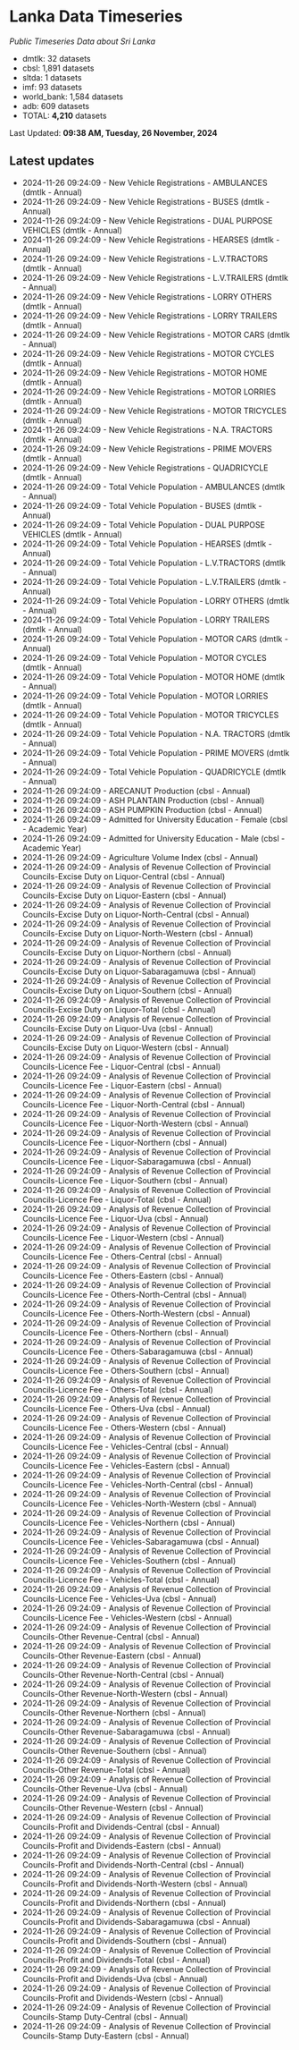 # Lanka Data Timeseries
*Public Timeseries Data about Sri Lanka*

* dmtlk: 32 datasets
* cbsl: 1,891 datasets
* sltda: 1 datasets
* imf: 93 datasets
* world_bank: 1,584 datasets
* adb: 609 datasets
* TOTAL: **4,210** datasets

Last Updated: **09:38 AM, Tuesday, 26 November, 2024**

## Latest updates

* 2024-11-26 09:24:09 - New Vehicle Registrations - AMBULANCES (dmtlk - Annual)
* 2024-11-26 09:24:09 - New Vehicle Registrations - BUSES (dmtlk - Annual)
* 2024-11-26 09:24:09 - New Vehicle Registrations - DUAL PURPOSE VEHICLES (dmtlk - Annual)
* 2024-11-26 09:24:09 - New Vehicle Registrations - HEARSES (dmtlk - Annual)
* 2024-11-26 09:24:09 - New Vehicle Registrations - L.V.TRACTORS (dmtlk - Annual)
* 2024-11-26 09:24:09 - New Vehicle Registrations - L.V.TRAILERS (dmtlk - Annual)
* 2024-11-26 09:24:09 - New Vehicle Registrations - LORRY OTHERS (dmtlk - Annual)
* 2024-11-26 09:24:09 - New Vehicle Registrations - LORRY TRAILERS (dmtlk - Annual)
* 2024-11-26 09:24:09 - New Vehicle Registrations - MOTOR CARS (dmtlk - Annual)
* 2024-11-26 09:24:09 - New Vehicle Registrations - MOTOR CYCLES (dmtlk - Annual)
* 2024-11-26 09:24:09 - New Vehicle Registrations - MOTOR HOME (dmtlk - Annual)
* 2024-11-26 09:24:09 - New Vehicle Registrations - MOTOR LORRIES (dmtlk - Annual)
* 2024-11-26 09:24:09 - New Vehicle Registrations - MOTOR TRICYCLES (dmtlk - Annual)
* 2024-11-26 09:24:09 - New Vehicle Registrations - N.A. TRACTORS (dmtlk - Annual)
* 2024-11-26 09:24:09 - New Vehicle Registrations - PRIME MOVERS (dmtlk - Annual)
* 2024-11-26 09:24:09 - New Vehicle Registrations - QUADRICYCLE (dmtlk - Annual)
* 2024-11-26 09:24:09 - Total Vehicle Population - AMBULANCES (dmtlk - Annual)
* 2024-11-26 09:24:09 - Total Vehicle Population - BUSES (dmtlk - Annual)
* 2024-11-26 09:24:09 - Total Vehicle Population - DUAL PURPOSE VEHICLES (dmtlk - Annual)
* 2024-11-26 09:24:09 - Total Vehicle Population - HEARSES (dmtlk - Annual)
* 2024-11-26 09:24:09 - Total Vehicle Population - L.V.TRACTORS (dmtlk - Annual)
* 2024-11-26 09:24:09 - Total Vehicle Population - L.V.TRAILERS (dmtlk - Annual)
* 2024-11-26 09:24:09 - Total Vehicle Population - LORRY OTHERS (dmtlk - Annual)
* 2024-11-26 09:24:09 - Total Vehicle Population - LORRY TRAILERS (dmtlk - Annual)
* 2024-11-26 09:24:09 - Total Vehicle Population - MOTOR CARS (dmtlk - Annual)
* 2024-11-26 09:24:09 - Total Vehicle Population - MOTOR CYCLES (dmtlk - Annual)
* 2024-11-26 09:24:09 - Total Vehicle Population - MOTOR HOME (dmtlk - Annual)
* 2024-11-26 09:24:09 - Total Vehicle Population - MOTOR LORRIES (dmtlk - Annual)
* 2024-11-26 09:24:09 - Total Vehicle Population - MOTOR TRICYCLES (dmtlk - Annual)
* 2024-11-26 09:24:09 - Total Vehicle Population - N.A. TRACTORS (dmtlk - Annual)
* 2024-11-26 09:24:09 - Total Vehicle Population - PRIME MOVERS (dmtlk - Annual)
* 2024-11-26 09:24:09 - Total Vehicle Population - QUADRICYCLE (dmtlk - Annual)
* 2024-11-26 09:24:09 - ARECANUT Production (cbsl - Annual)
* 2024-11-26 09:24:09 - ASH PLANTAIN Production (cbsl - Annual)
* 2024-11-26 09:24:09 - ASH PUMPKIN Production (cbsl - Annual)
* 2024-11-26 09:24:09 - Admitted for University Education - Female (cbsl - Academic Year)
* 2024-11-26 09:24:09 - Admitted for University Education - Male (cbsl - Academic Year)
* 2024-11-26 09:24:09 - Agriculture Volume Index (cbsl - Annual)
* 2024-11-26 09:24:09 - Analysis of Revenue Collection of Provincial Councils-Excise Duty on Liquor-Central (cbsl - Annual)
* 2024-11-26 09:24:09 - Analysis of Revenue Collection of Provincial Councils-Excise Duty on Liquor-Eastern (cbsl - Annual)
* 2024-11-26 09:24:09 - Analysis of Revenue Collection of Provincial Councils-Excise Duty on Liquor-North-Central (cbsl - Annual)
* 2024-11-26 09:24:09 - Analysis of Revenue Collection of Provincial Councils-Excise Duty on Liquor-North-Western (cbsl - Annual)
* 2024-11-26 09:24:09 - Analysis of Revenue Collection of Provincial Councils-Excise Duty on Liquor-Northern (cbsl - Annual)
* 2024-11-26 09:24:09 - Analysis of Revenue Collection of Provincial Councils-Excise Duty on Liquor-Sabaragamuwa (cbsl - Annual)
* 2024-11-26 09:24:09 - Analysis of Revenue Collection of Provincial Councils-Excise Duty on Liquor-Southern (cbsl - Annual)
* 2024-11-26 09:24:09 - Analysis of Revenue Collection of Provincial Councils-Excise Duty on Liquor-Total (cbsl - Annual)
* 2024-11-26 09:24:09 - Analysis of Revenue Collection of Provincial Councils-Excise Duty on Liquor-Uva (cbsl - Annual)
* 2024-11-26 09:24:09 - Analysis of Revenue Collection of Provincial Councils-Excise Duty on Liquor-Western (cbsl - Annual)
* 2024-11-26 09:24:09 - Analysis of Revenue Collection of Provincial Councils-Licence Fee - Liquor-Central (cbsl - Annual)
* 2024-11-26 09:24:09 - Analysis of Revenue Collection of Provincial Councils-Licence Fee - Liquor-Eastern (cbsl - Annual)
* 2024-11-26 09:24:09 - Analysis of Revenue Collection of Provincial Councils-Licence Fee - Liquor-North-Central (cbsl - Annual)
* 2024-11-26 09:24:09 - Analysis of Revenue Collection of Provincial Councils-Licence Fee - Liquor-North-Western (cbsl - Annual)
* 2024-11-26 09:24:09 - Analysis of Revenue Collection of Provincial Councils-Licence Fee - Liquor-Northern (cbsl - Annual)
* 2024-11-26 09:24:09 - Analysis of Revenue Collection of Provincial Councils-Licence Fee - Liquor-Sabaragamuwa (cbsl - Annual)
* 2024-11-26 09:24:09 - Analysis of Revenue Collection of Provincial Councils-Licence Fee - Liquor-Southern (cbsl - Annual)
* 2024-11-26 09:24:09 - Analysis of Revenue Collection of Provincial Councils-Licence Fee - Liquor-Total (cbsl - Annual)
* 2024-11-26 09:24:09 - Analysis of Revenue Collection of Provincial Councils-Licence Fee - Liquor-Uva (cbsl - Annual)
* 2024-11-26 09:24:09 - Analysis of Revenue Collection of Provincial Councils-Licence Fee - Liquor-Western (cbsl - Annual)
* 2024-11-26 09:24:09 - Analysis of Revenue Collection of Provincial Councils-Licence Fee - Others-Central (cbsl - Annual)
* 2024-11-26 09:24:09 - Analysis of Revenue Collection of Provincial Councils-Licence Fee - Others-Eastern (cbsl - Annual)
* 2024-11-26 09:24:09 - Analysis of Revenue Collection of Provincial Councils-Licence Fee - Others-North-Central (cbsl - Annual)
* 2024-11-26 09:24:09 - Analysis of Revenue Collection of Provincial Councils-Licence Fee - Others-North-Western (cbsl - Annual)
* 2024-11-26 09:24:09 - Analysis of Revenue Collection of Provincial Councils-Licence Fee - Others-Northern (cbsl - Annual)
* 2024-11-26 09:24:09 - Analysis of Revenue Collection of Provincial Councils-Licence Fee - Others-Sabaragamuwa (cbsl - Annual)
* 2024-11-26 09:24:09 - Analysis of Revenue Collection of Provincial Councils-Licence Fee - Others-Southern (cbsl - Annual)
* 2024-11-26 09:24:09 - Analysis of Revenue Collection of Provincial Councils-Licence Fee - Others-Total (cbsl - Annual)
* 2024-11-26 09:24:09 - Analysis of Revenue Collection of Provincial Councils-Licence Fee - Others-Uva (cbsl - Annual)
* 2024-11-26 09:24:09 - Analysis of Revenue Collection of Provincial Councils-Licence Fee - Others-Western (cbsl - Annual)
* 2024-11-26 09:24:09 - Analysis of Revenue Collection of Provincial Councils-Licence Fee - Vehicles-Central (cbsl - Annual)
* 2024-11-26 09:24:09 - Analysis of Revenue Collection of Provincial Councils-Licence Fee - Vehicles-Eastern (cbsl - Annual)
* 2024-11-26 09:24:09 - Analysis of Revenue Collection of Provincial Councils-Licence Fee - Vehicles-North-Central (cbsl - Annual)
* 2024-11-26 09:24:09 - Analysis of Revenue Collection of Provincial Councils-Licence Fee - Vehicles-North-Western (cbsl - Annual)
* 2024-11-26 09:24:09 - Analysis of Revenue Collection of Provincial Councils-Licence Fee - Vehicles-Northern (cbsl - Annual)
* 2024-11-26 09:24:09 - Analysis of Revenue Collection of Provincial Councils-Licence Fee - Vehicles-Sabaragamuwa (cbsl - Annual)
* 2024-11-26 09:24:09 - Analysis of Revenue Collection of Provincial Councils-Licence Fee - Vehicles-Southern (cbsl - Annual)
* 2024-11-26 09:24:09 - Analysis of Revenue Collection of Provincial Councils-Licence Fee - Vehicles-Total (cbsl - Annual)
* 2024-11-26 09:24:09 - Analysis of Revenue Collection of Provincial Councils-Licence Fee - Vehicles-Uva (cbsl - Annual)
* 2024-11-26 09:24:09 - Analysis of Revenue Collection of Provincial Councils-Licence Fee - Vehicles-Western (cbsl - Annual)
* 2024-11-26 09:24:09 - Analysis of Revenue Collection of Provincial Councils-Other Revenue-Central (cbsl - Annual)
* 2024-11-26 09:24:09 - Analysis of Revenue Collection of Provincial Councils-Other Revenue-Eastern (cbsl - Annual)
* 2024-11-26 09:24:09 - Analysis of Revenue Collection of Provincial Councils-Other Revenue-North-Central (cbsl - Annual)
* 2024-11-26 09:24:09 - Analysis of Revenue Collection of Provincial Councils-Other Revenue-North-Western (cbsl - Annual)
* 2024-11-26 09:24:09 - Analysis of Revenue Collection of Provincial Councils-Other Revenue-Northern (cbsl - Annual)
* 2024-11-26 09:24:09 - Analysis of Revenue Collection of Provincial Councils-Other Revenue-Sabaragamuwa (cbsl - Annual)
* 2024-11-26 09:24:09 - Analysis of Revenue Collection of Provincial Councils-Other Revenue-Southern (cbsl - Annual)
* 2024-11-26 09:24:09 - Analysis of Revenue Collection of Provincial Councils-Other Revenue-Total (cbsl - Annual)
* 2024-11-26 09:24:09 - Analysis of Revenue Collection of Provincial Councils-Other Revenue-Uva (cbsl - Annual)
* 2024-11-26 09:24:09 - Analysis of Revenue Collection of Provincial Councils-Other Revenue-Western (cbsl - Annual)
* 2024-11-26 09:24:09 - Analysis of Revenue Collection of Provincial Councils-Profit and Dividends-Central (cbsl - Annual)
* 2024-11-26 09:24:09 - Analysis of Revenue Collection of Provincial Councils-Profit and Dividends-Eastern (cbsl - Annual)
* 2024-11-26 09:24:09 - Analysis of Revenue Collection of Provincial Councils-Profit and Dividends-North-Central (cbsl - Annual)
* 2024-11-26 09:24:09 - Analysis of Revenue Collection of Provincial Councils-Profit and Dividends-North-Western (cbsl - Annual)
* 2024-11-26 09:24:09 - Analysis of Revenue Collection of Provincial Councils-Profit and Dividends-Northern (cbsl - Annual)
* 2024-11-26 09:24:09 - Analysis of Revenue Collection of Provincial Councils-Profit and Dividends-Sabaragamuwa (cbsl - Annual)
* 2024-11-26 09:24:09 - Analysis of Revenue Collection of Provincial Councils-Profit and Dividends-Southern (cbsl - Annual)
* 2024-11-26 09:24:09 - Analysis of Revenue Collection of Provincial Councils-Profit and Dividends-Total (cbsl - Annual)
* 2024-11-26 09:24:09 - Analysis of Revenue Collection of Provincial Councils-Profit and Dividends-Uva (cbsl - Annual)
* 2024-11-26 09:24:09 - Analysis of Revenue Collection of Provincial Councils-Profit and Dividends-Western (cbsl - Annual)
* 2024-11-26 09:24:09 - Analysis of Revenue Collection of Provincial Councils-Stamp Duty-Central (cbsl - Annual)
* 2024-11-26 09:24:09 - Analysis of Revenue Collection of Provincial Councils-Stamp Duty-Eastern (cbsl - Annual)